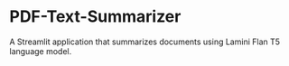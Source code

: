 # PDF-Text-Summarizer
A Streamlit application that summarizes documents using Lamini Flan T5 language model.
